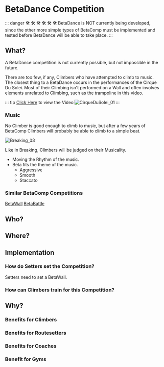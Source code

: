 # BetaDance Competition


::: danger 🛠 🛠 🛠 🛠 🛠 🛠 
BetaDance is NOT currently being developed, since the other more simple types of BetaComp must be implemented and tested before BetaDance will be able to take place.
:::

## What?
A BetaDance competition is not currently possible, but not impossible in the future. 

There are too few, if any, Climbers who have attempted to climb to music. The closest thing to a BetaDance occurs in the performances of the Cirque Du Solei. Most of their Climbing isn't performed on a Wall and often involves elements unrelated to Climbing, such as the trampoline in this video.

::: tip [Click Here](https://www.youtube.com/watch?v=lHq8U1wDcNs) to view the Video
![CirqueDuSolei_01](/CirqueDuSolei_01.png)
:::



### Music
No Climber is good enough to climb to music, but after a few years of BetaComp Climbers will probably be able to climb to a simple beat.

![Breaking_03](/Breaking/Breaking_03.png)

Like in Breaking, Climbers will be judged on their Musicality. 
- Moving the Rhythm of the music.
- Beta fits the theme of the music. 
    - Aggressive
    - Smooth
    - Staccato

### Similar BetaComp Competitions
[BetaWall](/reference/BetaComp/BetaWall)
[BetaBattle](/reference/BetaComp/BetaBattle)

## Who?


## Where?

## Implementation

### How do Setters set the Competition?

Setters need to set a BetaWall.

### How can Climbers train for this Competition?

## Why?

### Benefits for Climbers

### Benefits for Routesetters

### Benefits for Coaches

### Benefit for Gyms 